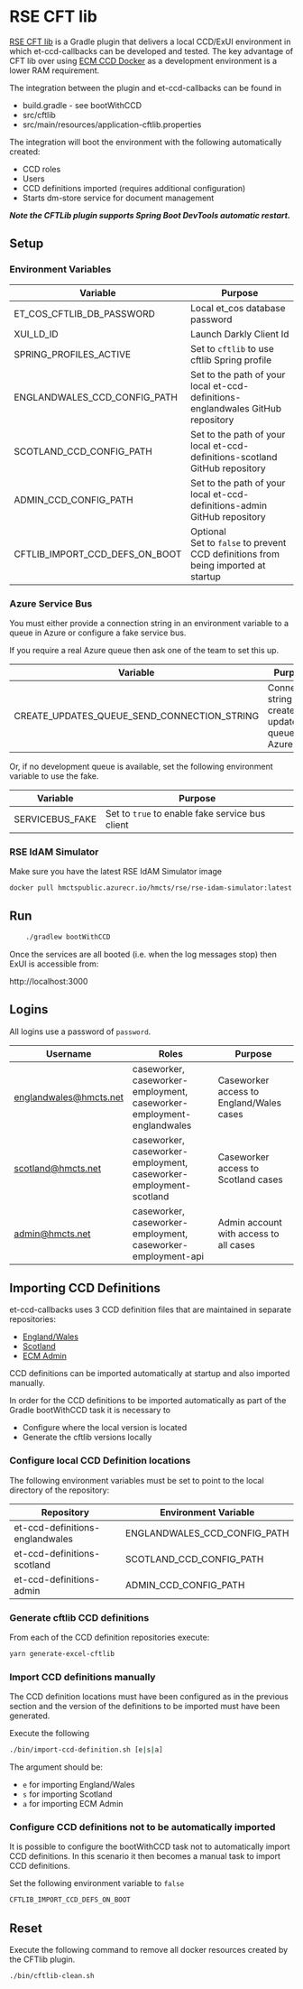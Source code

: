 # RSE CFT lib

[RSE CFT lib](https://github.com/hmcts/rse-cft-lib) is a Gradle plugin that delivers a local CCD/ExUI environment in which et-ccd-callbacks can be developed and tested.
The key advantage of CFT lib over using [ECM CCD Docker]() as a development environment is a lower RAM requirement.

The integration between the plugin and et-ccd-callbacks can be found in
* build.gradle - see bootWithCCD
* src/cftlib
* src/main/resources/application-cftlib.properties

The integration will boot the environment with the following automatically created:
* CCD roles
* Users
* CCD definitions imported (requires additional configuration)
* Starts dm-store service for document management

**_Note the CFTLib plugin supports Spring Boot DevTools automatic restart._**

## Setup

### Environment Variables
| Variable                       | Purpose                                         |
|--------------------------------|-------------------------------------------------|
| ET_COS_CFTLIB_DB_PASSWORD      | Local et_cos database password                  |
| XUI_LD_ID                      | Launch Darkly Client Id                         |
| SPRING_PROFILES_ACTIVE         | Set to ```cftlib``` to use cftlib Spring profile |
| ENGLANDWALES_CCD_CONFIG_PATH   | Set to the path of your local et-ccd-definitions-englandwales GitHub repository
| SCOTLAND_CCD_CONFIG_PATH       | Set to the path of your local et-ccd-definitions-scotland GitHub repository
| ADMIN_CCD_CONFIG_PATH          | Set to the path of your local et-ccd-definitions-admin GitHub repository
| CFTLIB_IMPORT_CCD_DEFS_ON_BOOT | Optional<br/>Set to `false` to prevent CCD definitions from being imported at startup

### Azure Service Bus
You must either provide a connection string in an environment variable to a queue in Azure or
configure a fake service bus.

If you require a real Azure queue then ask one of the team to set this up.

| Variable | Purpose                                              |
| -------- |------------------------------------------------------|
| CREATE_UPDATES_QUEUE_SEND_CONNECTION_STRING | Connection string for create-updates queue in Azure  |

Or, if no development queue is available, set the following environment variable to use the fake.

| Variable | Purpose                                             |
| -------- |-----------------------------------------------------|
| SERVICEBUS_FAKE | Set to ```true``` to enable fake service bus client |

### RSE IdAM Simulator

Make sure you have the latest RSE IdAM Simulator image
```bash
docker pull hmctspublic.azurecr.io/hmcts/rse/rse-idam-simulator:latest
```

## Run
```bash
    ./gradlew bootWithCCD
```

Once the services are all booted (i.e. when the log messages stop) then ExUI is accessible from:

http://localhost:3000

## Logins

All logins use a password of `password`.

| Username               | Roles                                                                 | Purpose
|------------------------|-----------------------------------------------------------------------| --- 
| englandwales@hmcts.net | caseworker, caseworker-employment, caseworker-employment-englandwales | Caseworker access to England/Wales cases
| scotland@hmcts.net     | caseworker, caseworker-employment, caseworker-employment-scotland     | Caseworker access to Scotland cases
| admin@hmcts.net        | caseworker, caseworker-employment, caseworker-employment-api          | Admin account with access to all cases

## Importing CCD Definitions

et-ccd-callbacks uses 3 CCD definition files that are maintained in separate repositories:
* [England/Wales](https://github.com/hmcts/et-ccd-definitions-englandwales)
* [Scotland](https://github.com/hmcts/et-ccd-definitions-scotland)
* [ECM Admin](https://github.com/hmcts/et-ccd-definitions-admin)

CCD definitions can be imported automatically at startup and also imported manually.

In order for the CCD definitions to be imported automatically as part of the Gradle bootWithCCD task it is
necessary to
* Configure where the local version is located
* Generate the cftlib versions locally

### Configure local CCD Definition locations
The following environment variables must be set to point to the local directory of the repository:

| Repository                      | Environment Variable 
|---------------------------------| --- 
| et-ccd-definitions-englandwales | ENGLANDWALES_CCD_CONFIG_PATH
| et-ccd-definitions-scotland     | SCOTLAND_CCD_CONFIG_PATH
| et-ccd-definitions-admin        | ADMIN_CCD_CONFIG_PATH

### Generate cftlib CCD definitions
From each of the CCD definition repositories execute:
```bash
yarn generate-excel-cftlib
```

### Import CCD definitions manually
The CCD definition locations must have been configured as in the previous section and the version 
of the definitions to be imported must have been generated. 

Execute the following
```bash
./bin/import-ccd-definition.sh [e|s|a]
```
The argument should be:
* `e` for importing England/Wales
* `s` for importing Scotland
* `a` for importing ECM Admin

### Configure CCD definitions not to be automatically imported
It is possible to configure the bootWithCCD task not to automatically import CCD definitions.
In this scenario it then becomes a manual task to import CCD definitions.

Set the following environment variable to `false`
```bash
CFTLIB_IMPORT_CCD_DEFS_ON_BOOT
```

## Reset
Execute the following command to remove all docker resources created by the CFTlib plugin.
```bash
./bin/cftlib-clean.sh
```
